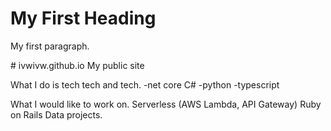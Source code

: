 <!DOCTYPE html >
<html>
<body>

<h1>My First Heading</h1>
<p>My first paragraph.</p>

</body>
</html> 

<!doctype html>

<html lang="en">
<head>
  <meta charset="utf-8">
  <meta name="viewport" content="width=device-width, initial-scale=1">
  <title>A HTML5 Template</title>
  <meta name="description" content="A simple HTML5 Template for new projects.">
  <meta name="author" content="ivw">
  <link rel="stylesheet" href="css/styles.css?v=1.0">
</head>

<body>
<div># ivwivw.github.io
My public site

What I do is tech tech and tech.
-net core C#
-python
-typescript

What I would like to work on.
Serverless (AWS Lambda, API Gateway)
Ruby on Rails
  Data projects.</div>
  <script src="js/scripts.js"></script>
</body>
</html>
